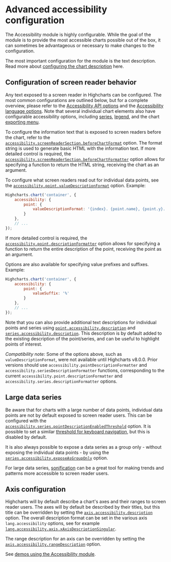Advanced accessibility configuration
===

The Accessibility module is highly configurable. While the goal of the module is to provide the most accessible charts possible out of the box, it can sometimes be advantageous or necessary to make changes to the configuration.

The most important configuration for the module is the text description. Read more about [configuring the chart description](https://www.highcharts.com/docs/accessibility/accessibility-module#describing-your-chart) here. 


Configuration of screen reader behavior
---------------------------------------

Any text exposed to a screen reader in Highcharts can be configured. The most common configurations are outlined below, but for a complete overview, please refer to the [Accessibility API options](https://api.highcharts.com/highcharts/accessibility) and the [Accessibility language options](https://api.highcharts.com/highcharts/lang.accessibility). Note that several individual chart elements also have configurable accessibility options, including [series](https://api.highcharts.com/highcharts/series.line.accessibility), [legend](https://api.highcharts.com/highcharts/legend.accessibility), and the chart [exporting menu](https://api.highcharts.com/highcharts/exporting.accessibility).

To configure the information text that is exposed to screen readers before the chart, refer to the [`accessibility.screenReaderSection.beforeChartFormat`](https://api.highcharts.com/highcharts/accessibility.screenReaderSection.beforeChartFormat) option. The format string is used to generate basic HTML with the information text. If more detailed control is required, the [`accessibility.screenReaderSection.beforeChartFormatter`](https://api.highcharts.com/highcharts/accessibility.screenReaderSection.beforeChartFormatter) option allows for specifying a function to return the HTML string, receiving the chart as an argument.

To configure what screen readers read out for individual data points, see the [`accessibility.point.valueDescriptionFormat`](https://api.highcharts.com/highcharts/accessibility.point.valueDescriptionFormat) option. Example:

```js
Highcharts.chart('container', {
    accessibility: {
        point: {
            valueDescriptionFormat: '{index}. {point.name}, {point.y}.'
        }
    },
    // ...
});
```

If more detailed control is required, the [`accessibility.point.descriptionFormatter`](https://api.highcharts.com/highcharts/accessibility.point.descriptionFormatter) option allows for specifying a function to return the entire description of the point, receiving the point as an argument.

Options are also available for specifying value prefixes and suffixes. Example:

```js
Highcharts.chart('container', {
    accessibility: {
        point: {
            valueSuffix: '%'
        }
    },
    // ...
});
```

Note that you can also provide additional text descriptions for individual points and series using [`point.accessibility.description`](https://api.highcharts.com/highcharts/series.line.data.accessibility.description) and [`series.accessibility.description`](https://api.highcharts.com/highcharts/series.line.accessibility.description). This description is by default added to the existing description of the point/series, and can be useful to highlight points of interest.

*Compatibility note:* Some of the options above, such as `valueDescriptionFormat`, were not available until Highcharts v8.0.0. Prior versions should use `accessibility.pointDescriptionFormatter` and `accessibility.seriesDescriptionFormatter` functions, corresponding to the current `accessibility.point.descriptionFormatter` and `accessibility.series.descriptionFormatter` options.


Large data series
-----------------

Be aware that for charts with a large number of data points, individual data points are not by default exposed to screen reader users. This can be configured with the [`accessibility.series.pointDescriptionEnabledThreshold`](https://api.highcharts.com/highcharts/accessibility.series.pointDescriptionEnabledThreshold) option. It is possible to set a similar [threshold for keyboard navigation](https://api.highcharts.com/highcharts/accessibility.keyboardNavigation.seriesNavigation.pointNavigationEnabledThreshold), but this is disabled by default.

It is also always possible to expose a data series as a group only - without exposing the individual data points - by using the [`series.accessibility.exposeAsGroupOnly`](https://api.highcharts.com/highcharts/series.line.accessibility.exposeAsGroupOnly) option.

For large data series, [sonification](https://www.highcharts.com/docs/accessibility/sonification) can be a great tool for making trends and patterns more accessible to screen reader users.

Axis configuration
------------------

Highcharts will by default describe a chart's axes and their ranges to screen reader users. The axes will by default be described by their titles, but this title can be overridden by setting the [`axis.accessibility.description`](https://api.highcharts.com/highcharts/xAxis.accessibility.description) option. The overall description format can be set in the various axis `lang.accessibility` options, see for example [`lang.accessibility.axis.xAxisDescriptionSingular`](https://api.highcharts.com/highcharts/lang.accessibility.axis.xAxisDescriptionSingular).

The range description for an axis can be overridden by setting the [`axis.accessibility.rangeDescription`](https://api.highcharts.com/highcharts/xAxis.accessibility.rangeDescription) option.


See [demos using the Accessibility module](https://www.highcharts.com/demo#accessible-charts).
